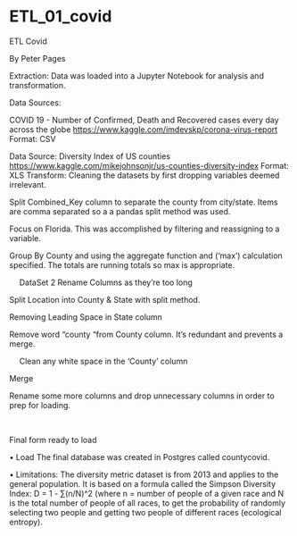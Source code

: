 # ETL_01_covid
 

ETL Covid

By Peter Pages


Extraction:
Data was loaded into a Jupyter Notebook for analysis and transformation.

Data Sources: 

COVID 19 -  Number of Confirmed, Death and Recovered cases every day across the globe
https://www.kaggle.com/imdevskp/corona-virus-report
Format: CSV

Data Source: Diversity Index of US counties
https://www.kaggle.com/mikejohnsonjr/us-counties-diversity-index
Format: XLS
Transform:
Cleaning the datasets by first dropping variables deemed irrelevant.
 











Split Combined_Key column to separate the county from city/state. Items are comma separated so a a pandas split method was used.
 

Focus on Florida. This was accomplished by filtering and reassigning to a variable.
 

Group By County and using the aggregate function and (‘max’) calculation specified. The totals are running totals so max is appropriate.
 



 
DataSet 2
Rename Columns as they’re too long
 



Split Location into County & State with split method.
 
Removing Leading Space in State column
 
Remove word “county “from County column. It’s redundant and prevents a merge.
 
 
Clean any white space in the ‘County’ column
 
Merge
 
Rename some more columns and drop unnecessary columns in order to prep for loading.
 
 

Final form ready to load
 	
•	Load
The final database was created in Postgres called countycovid.

•	Limitations:
The diversity metric dataset is from 2013 and applies to the general population. It is based on a formula called the Simpson Diversity Index: D = 1 - ∑(n/N)^2 (where n = number of people of a given race and N is the total number of people of all races, to get the probability of randomly selecting two people and getting two people of different races (ecological entropy).


